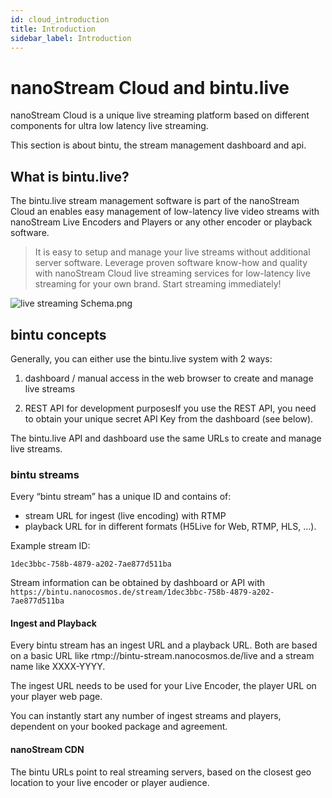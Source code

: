 ```yaml
---
id: cloud_introduction
title: Introduction
sidebar_label: Introduction
---
```


# nanoStream Cloud and bintu.live

nanoStream Cloud is a unique live streaming platform based on different components for ultra low latency live streaming.

This section is about bintu, the stream management dashboard and api.

## What is bintu.live?

The bintu.live stream management software is part of the nanoStream Cloud an enables easy management of low-latency live video streams with nanoStream Live Encoders and Players or any other encoder or playback software.

> It is easy to setup and manage your live streams without additional server software. Leverage proven software know-how and quality with nanoStream Cloud live streaming services for low-latency live streaming for your own brand. Start streaming immediately!

![live streaming Schema.png](https://i0.wp.com/www.nanocosmos.de/blog/wp-content/uploads/live-streaming-Schema.png-1024x514.png?resize=474%2C238)



## bintu concepts

Generally, you can either use the bintu.live system with 2 ways:

1. dashboard / manual access in the web browser to create and manage live streams

2. REST API for development purposesIf you use the REST API, you need to obtain your unique secret API Key from the dashboard (see below).



The bintu.live API and dashboard use the same URLs to create and manage live streams.

### bintu streams

Every “bintu stream” has a unique ID and contains of:

- stream URL for ingest (live encoding) with RTMP
- playback URL for in different formats (H5Live for Web, RTMP, HLS, …).



Example stream ID: 

```
1dec3bbc-758b-4879-a202-7ae877d511ba
```



Stream information can be obtained by dashboard or API with
`https://bintu.nanocosmos.de/stream/1dec3bbc-758b-4879-a202-7ae877d511ba`

#### Ingest and Playback

Every bintu stream has an ingest URL and a playback URL. Both are based on a basic URL like rtmp://bintu-stream.nanocosmos.de/live and a stream name like XXXX-YYYY.

The ingest URL needs to be used for your Live Encoder, the player URL on your player web page.

You can instantly start any number of ingest streams and players, dependent on your booked package and agreement.

#### nanoStream CDN

The bintu URLs point to real streaming servers, based on the closest geo location to your live encoder or player audience.


